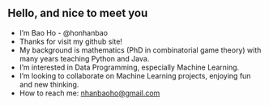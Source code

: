 
<h2 styles="background-color:#00BFFF">Hello, and nice to meet you</h2>

- I’m Bao Ho - @honhanbao
- Thanks for visit my github site!
- My background is mathematics (PhD in combinatorial game theory) with many years teaching Python and Java.
- I’m interested in Data Programming, especially Machine Learning.
- I’m looking to collaborate on Machine Learning projects, enjoying fun and new thinking.
- How to reach me: nhanbaoho@gmail.com

<!---
honhanbao/honhanbao is a ✨ special ✨ repository because its `README.md` (this file) appears on your GitHub profile.
You can click the Preview link to take a look at your changes.
--->
